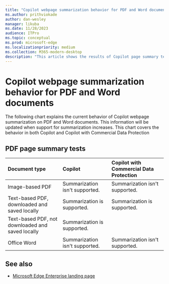 ```yaml
---
title: "Copilot webpage summarization behavior for PDF and Word documents"
ms.author: prithviokade
author: dan-wesley
manager: likuba
ms.date: 11/28/2023
audience: ITPro
ms.topic: conceptual
ms.prod: microsoft-edge
ms.localizationpriority: medium
ms.collection: M365-modern-desktop
description: "This article shows the results of Copilot page summary tests."
---
```


# Copilot webpage summarization behavior for PDF and Word documents

The following chart explains the current behavior of Copilot webpage summarization on PDF and Word documents. This information will be updated when support for summarization increases. This chart covers the behavior in both Copilot and Copilot with Commercial Data Protection

## PDF page summary tests

| Document type| Copilot | Copilot with Commercial Data Protection |
|:-----|:-----|:-----|
| Image-based PDF | Summarization isn't supported. | Summarization isn't supported. |
| Text-based PDF, downloaded and saved locally | Summarization is supported. | Summarization is supported. |
| Text-based PDF, not downloaded and saved locally | Summarization is supported. |   |
| Office Word | Summarization isn't supported. | Summarization isn't supported. |

## See also

- [Microsoft Edge Enterprise landing page](https://aka.ms/EdgeEnterprise)
